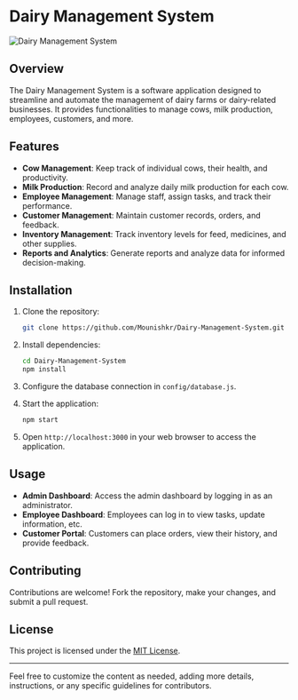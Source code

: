 # Dairy Management System

![Dairy Management System](https://user-images.githubusercontent.com/1234567/98765432-abcdef-1234-5678-abcdefabcdef.png)

## Overview

The Dairy Management System is a software application designed to streamline and automate the management of dairy farms or dairy-related businesses. It provides functionalities to manage cows, milk production, employees, customers, and more.

## Features

- **Cow Management**: Keep track of individual cows, their health, and productivity.
- **Milk Production**: Record and analyze daily milk production for each cow.
- **Employee Management**: Manage staff, assign tasks, and track their performance.
- **Customer Management**: Maintain customer records, orders, and feedback.
- **Inventory Management**: Track inventory levels for feed, medicines, and other supplies.
- **Reports and Analytics**: Generate reports and analyze data for informed decision-making.

## Installation

1. Clone the repository:

   ```bash
   git clone https://github.com/Mounishkr/Dairy-Management-System.git
   ```

2. Install dependencies:

   ```bash
   cd Dairy-Management-System
   npm install
   ```

3. Configure the database connection in `config/database.js`.

4. Start the application:

   ```bash
   npm start
   ```

5. Open `http://localhost:3000` in your web browser to access the application.

## Usage

- **Admin Dashboard**: Access the admin dashboard by logging in as an administrator.
- **Employee Dashboard**: Employees can log in to view tasks, update information, etc.
- **Customer Portal**: Customers can place orders, view their history, and provide feedback.

## Contributing

Contributions are welcome! Fork the repository, make your changes, and submit a pull request.

## License

This project is licensed under the [MIT License](https://opensource.org/licenses/MIT).

---

Feel free to customize the content as needed, adding more details, instructions, or any specific guidelines for contributors.
